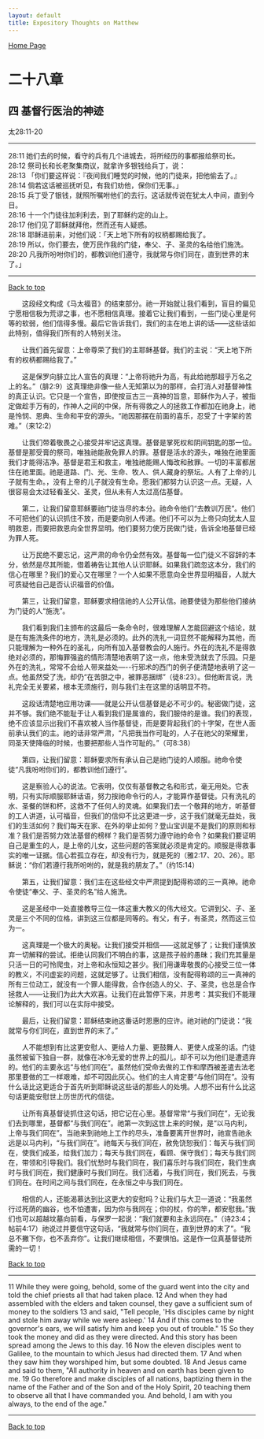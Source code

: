 ```yaml
---
layout: default
title: Expository Thoughts on Matthew
---
```

[ Home Page ]({{site.baseurl}}/index) <br>

<a name="0"></a>
# 二十八章 

## 四 基督行医治的神迹

太28:11-20

***

28:11 她们去的时候，看守的兵有几个进城去，将所经历的事都报给祭司长。<br>
28:12 祭司长和长老聚集商议，就拿许多银钱给兵丁，说：<br>
28:13 「你们要这样说：『夜间我们睡觉的时候，他的门徒来，把他偷去了。』<br>
28:14 倘若这话被巡抚听见，有我们劝他，保你们无事。」<br>
28:15 兵丁受了银钱，就照所嘱咐他们的去行。这话就传说在犹太人中间，直到今日。<br>
28:16 十一个门徒往加利利去，到了耶稣约定的山上。<br>
28:17 他们见了耶稣就拜他，然而还有人疑惑。<br>
28:18 耶稣进前来，对他们说：「天上地下所有的权柄都赐给我了。<br>
28:19 所以，你们要去，使万民作我的门徒，奉父、子、圣灵的名给他们施洗。<br>
28:20 凡我所吩咐你们的，都教训他们遵守，我就常与你们同在，直到世界的末了。」<br>

***

[Back to top](#0)

&emsp;&emsp;这段经文构成《马太福音》的结束部分。祂一开始就让我们看到，盲目的偏见宁愿相信极为荒谬之事，也不愿相信真理。接着它让我们看到，一些门徒心里是何等的软弱，他们信得多慢。最后它告诉我们，我们的主在地上讲的话——这些话如此特别，值得我们所有的人特别关注。

&emsp;&emsp;让我们首先留意：上帝尊荣了我们的主耶稣基督。我们的主说：“天上地下所有的权柄都赐给我了。”

&emsp;&emsp;这是保罗向腓立比人宣告的真理：“上帝将祂升为高，有此给祂那超乎万名之上的名。”（腓2:9）这真理绝非像一些人无知第以为的那样，会打消人对基督神性的真正认识。它只是一个宣告，即使按亘古三一真神的旨意，耶稣作为人子，被指定做趁手万有的，作神人之间的中保，所有得救之人的拯救工作都加在祂身上，祂是怜悯、恩典、生命和平安的源头。“祂因那摆在前面的喜乐，忍受了十字架的苦难。”（来12:2）

&emsp;&emsp;让我们带着敬畏之心接受并牢记这真理。基督是掌死权和阴间钥匙的那一位。基督是那受膏的祭司，唯独祂能赦免罪人的罪。基督是活水的源头，唯独在祂里面我们才能得洁净。基督是君王和救主，唯独祂能赐人悔改和赦罪。一切的丰富都居住在祂里面。祂是道路、门、光、生命、牧人、供人藏身的祭坛。人有了上帝的儿子就有生命。，没有上帝的儿子就没有生命。愿我们都努力认识这一点。无疑，人很容易会太过轻看圣父、圣灵，但从未有人太过高估基督。

&emsp;&emsp;第二，让我们留意耶稣要祂门徒当尽的本分。祂命令他们“去教训万民”。他们不可把他们的认识抓住不放，而是要向别人传递。他们不可以为上帝只向犹太人显明救恩，而要把救恩向全世界显明。他们要努力使万民做门徒，告诉全地基督已经为罪人死。

&emsp;&emsp;让万民绝不要忘记，这严肃的命令仍全然有效。基督每一位门徒义不容辞的本分，依然是尽其所能，借着祷告让其他人认识耶稣。如果我们疏忽这本分，我们的信心在哪里？我们的爱心又在哪里？一个人如果不愿意向全世界显明福音，人就大可质疑他自己是否认识福音的价值。

&emsp;&emsp;第三，让我们留意，耶稣要求相信祂的人公开认信。祂要使徒为那些他们接纳为门徒的人“施洗”。

&emsp;&emsp;我们看到我们主颁布的这最后一条命令时，很难理解人怎能回避这个结论，就是在有施洗条件的地方，洗礼是必须的。此外的洗礼一词显然不能解释为其他，而只能理解为一种外在的圣礼，向所有加入基督教会的人施行。外在的洗礼不是得救绝对必须的，那悔罪强盗的情形清楚地表明了这一点，他未受洗就去了乐园。只是外在的洗礼，常常不会给人带来益处—--行邪术的西门的例子便清楚地表明了这一点。他虽然受了洗，却仍“在苦胆之中，被罪恶捆绑”（徒8:23）。但他断言说，洗礼完全无关要紧，根本无须施行，则与我们主在这里的话明显不符。

&emsp;&emsp;这段话清楚地应用功课——就是公开认信基督是必不可少的。秘密做门徒，这并不够。我们绝不能耻于让人看到我们是属谁的，我们服侍的是谁。我们的表现，绝不应该显示出我们不喜欢被人当作基督徒，而是要背起我们的十字架，在世人面前承认我们的主。祂的话非常严肃，“凡把我当作可耻的，人子在祂父的荣耀里，同圣天使降临的时候，也要把那些人当作可耻的。”（可8:38）

&emsp;&emsp;第四，让我们留意：耶稣要求所有承认自己是祂门徒的人顺服。祂命令使徒“凡我吩咐你们的，都教训他们遵行”。

&emsp;&emsp;这是察验人心的说法。它表明，仅仅有基督教之名和形式，毫无用处。它表明，只有实际顺服耶稣话语，努力按祂命令行的人，才能算作基督徒。只有洗礼的水、圣餐的饼和杯，这救不了任何人的灵魂。如果我们去一个敬拜的地方，听基督的工人讲道，认可福音，但我们的信仰不比这更进一步，这于我们就毫无益处，我们的生活如何？我们每天在家、在外的举止如何？登山宝训是不是我们的原则和标准？我们是否努力效法基督的榜样？我们是否努力遵守祂的命令？如果我们要证明自己是重生的人，是上帝的儿女，这些问题的答案就必须是肯定的。顺服是得救事实的唯一证据。信心若孤立存在，却没有行为，就是死的（雅2:17、20、26）。耶稣说：“你们若遵行我所吩咐的，就是我的朋友了。”（约15:14）

&emsp;&emsp;第五，让我们留意：我们主在这些经文中严肃提到配得称颂的三一真神。祂命令使徒“奉父、子、圣灵的名”给人施洗。

&emsp;&emsp;这是圣经中一处直接教导三位一体这重大教义的伟大经文。它讲到父、子、圣灵是三个不同的位格，讲到这三位都是同等的。有父，有子，有圣灵，然而这三位为一。

&emsp;&emsp;这真理是一个极大的奥秘。让我们接受并相信——这就足够了；让我们谨慎放弃一切解释的尝试。拒绝认同我们不明白的事，这是孩子般的愚昧；我们充其量是只活一日的可怜爬虫，对上帝和永恒知之甚少。我们用谦卑敬畏的心接受三位一体的教义，不问虚妄的问题，这就足够了。让我们相信，没有配得称颂的三一真神的所有三位动工，就没有一个罪人能得救，合作创造人的父、子、圣灵，也总是合作拯救人——让我们为此大大欢喜。让我们在此暂停下来，并思考：其实我们不能理论解释的，我们可以在实际中接受。

&emsp;&emsp;最后，让我们留意：耶稣结束祂这番话时恩惠的应许。祂对祂的门徒说：“我就常与你们同在，直到世界的末了。”

&emsp;&emsp;人不能想到有比这更安慰人、更给人力量、更鼓舞人、更使人成圣的话。门徒虽然被留下独自一群，就像在冰冷无爱的世界上的孤儿，却不可以为他们是遭遗弃的。他们的主要永远“与他们同在”。虽然他们受命去做的工作和摩西被差遣去法老那里要做的工一样艰难，却不可因此灰心。他们的主人肯定要“与他们同在”。没有什么话比这更适合于首先听到耶稣说这些话的那些人的处境。人想不出有什么比这句话更能安慰世上历世历代的信徒。

&emsp;&emsp;让所有真基督徒抓住这句话，把它记在心里。基督常常“与我们同在”，无论我们去到哪里，基督都“与我们同在”。祂第一次到这世上来的时候，是“以马内利，上帝与我们同在”。当祂来到祂地上工作的尽头，准备要离开世界时，祂宣告祂永远是以马内利，“与我们同在”。祂每天与我们同在，赦免饶恕我们：每天与我们同在，使我们成圣，给我们加力；每天与我们同在，看顾、保守我们；每天与我们同在，带领和引导我们。我们忧愁时与我们同在，我们喜乐时与我们同在，我们生病时与我们同在，我们健康时与我们同在。我们活着，与我们同在，我们死去，与我们同在。在时间之间与我们同在，在永恒之中与我们同在。

&emsp;&emsp;相信的人，还能渴慕达到比这更大的安慰吗？让我们与大卫一道说：“我虽然行过死荫的幽谷，也不怕遭害，因为你与我同在；你的杖，你的竿，都安慰我。”我们也可以超越坟墓向前看，与保罗一起说：“我们就要和主永远同在。”（诗23:4；帖前4:17）祂说过并要信守这句话，“我就常与你们同在，直到世界的末了”。“我总不撇下你，也不丢弃你”。让我们继续相信，不要惧怕。这是作一位真基督徒所需的一切！

[Back to top](#0)

***

11 While they were going, behold, some of the guard went into the city and told the chief priests all that had taken place. 12 And when they had assembled with the elders and taken counsel, they gave a sufficient sum of money to the soldiers 13 and said, "Tell people, 'His disciples came by night and stole him away while we were asleep.' 14 And if this comes to the governor's ears, we will satisfy him and keep you out of trouble." 15 So they took the money and did as they were directed. And this story has been spread among the Jews to this day. 16 Now the eleven disciples went to Galilee, to the mountain to which Jesus had directed them. 17 And when they saw him they worshiped him, but some doubted. 18 And Jesus came and said to them, "All authority in heaven and on earth has been given to me. 19 Go therefore and make disciples of all nations, baptizing them in the name of the Father and of the Son and of the Holy Spirit, 20 teaching them to observe all that I have commanded you. And behold, I am with you always, to the end of the age."

***

[Back to top](#0)
